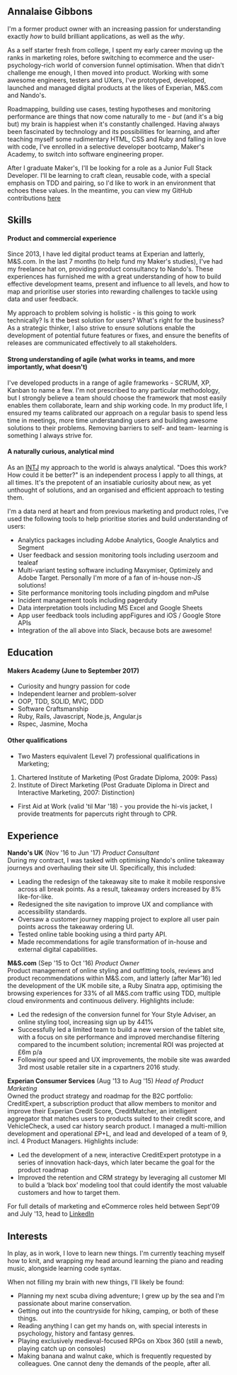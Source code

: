 ## Annalaise Gibbons

I'm a former product owner with an increasing passion for understanding exactly *how* to build brilliant applications, as well as the *why*.

As a self starter fresh from college, I spent my early career moving up the ranks in marketing roles, before switching to ecommerce and the user-psychology-rich world of conversion funnel optimisation. When that didn't challenge me enough, I then moved into product. Working with some awesome engineers, testers and UXers, I've prototyped, developed, launched and managed digital products at the likes of Experian, M&S.com and Nando's.

Roadmapping, building use cases, testing hypotheses and monitoring performance are things that now come naturally to me - *but* (and it's a big but) my brain is happiest when it's constantly challenged. Having always been fascinated by technology and its possibilities for learning, and after teaching myself some rudimentary HTML, CSS and Ruby and falling in love with code, I've enrolled in a selective developer bootcamp, Maker's Academy, to switch into software engineering proper.

After I graduate Maker's, I'll be looking for a role as a Junior Full Stack Developer. I'll be learning to craft clean, reusable code, with a special emphasis on TDD and pairing, so I'd like to work in an environment that echoes these values. In the meantime, you can view my GitHub contributions <a href="https://github.com/annalaise">here</a>

## Skills

#### Product and commercial experience

Since 2013, I have led digital product teams at Experian and latterly, M&S.com. In the last 7 months (to help fund my Maker's studies), I've had my freelance hat on, providing product consultancy to Nando's. These experiences has furnished me with a great understanding of how to build effective development teams, present and influence to all levels, and how to map and prioritise user stories into rewarding challenges to tackle using data and user feedback.

My approach to problem solving is holistic - is this going to work technically? Is it the best solution for users? What's right for the business? As a strategic thinker, I also strive to ensure solutions enable the development of potential future features or fixes, and ensure the benefits of releases are communicated effectively to all stakeholders.

#### Strong understanding of agile (what works in teams, and more importantly, what doesn't)

I've developed products in a range of agile frameworks - SCRUM, XP, Kanban to name a few. I'm not prescribed to any particular methodology, but I strongly believe a team should choose the framework that most easily enables them collaborate, learn and ship working code. In my product life, I ensured my teams calibrated our approach on a regular basis to spend less time in meetings, more time understanding users and building awesome solutions to their problems. Removing barriers to self- and team- learning is something I always strive for.

#### A naturally curious, analytical mind

As an <a href="https://www.16personalities.com/intj-personality">INTJ</a> my approach to the world is always analytical. "Does this work? How could it be better?" is an independent process I apply to all things, at all times. It's the prepotent of an insatiable curiosity about new, as yet unthought of solutions, and an organised and efficient approach to testing them.

I'm a data nerd at heart and from previous marketing and product roles, I've used the following tools to help prioritise stories and build understanding of users:  

- Analytics packages including Adobe Analytics, Google Analytics and Segment
- User feedback and session monitoring tools including userzoom and tealeaf
- Multi-variant testing software including Maxymiser, Optimizely and Adobe Target. Personally I'm more of a fan of in-house non-JS solutions!
- Site performance monitoring tools including pingdom and mPulse
- Incident management tools including pagerduty   
- Data interpretation tools including MS Excel and Google Sheets
- App user feedback tools including appFigures and iOS / Google Store APIs
- Integration of the all above into Slack, because bots are awesome!

## Education

#### Makers Academy (June to September 2017)

- Curiosity and hungry passion for code
- Independent learner and problem-solver
- OOP, TDD, SOLID, MVC, DDD
- Software Craftsmanship
- Ruby, Rails, Javascript, Node.js, Angular.js
- Rspec, Jasmine, Mocha

#### Other qualifications

- Two Masters equivalent (Level 7) professional qualifications in Marketing;
1. Chartered Institute of Marketing (Post Gradate Diploma, 2009: Pass)
2. Institute of Direct Marketing (Post Graduate Diploma in Direct and Interactive Marketing, 2007: Distinction)

- First Aid at Work (valid 'til Mar '18) - you provide the hi-vis jacket, I provide treatments for papercuts right through to CPR.


## Experience

**Nando's UK** (Nov '16 to Jun '17)
*Product Consultant*   
During my contract, I was tasked with optimising Nando's online takeaway journeys and overhauling their site UI. Specifically, this included:
- Leading the redesign of the takeaway site to make it mobile responsive across all break points. As a result, takeaway orders increased by 8% like-for-like.
- Redesigned the site navigation to improve UX and compliance with accessibility standards.
- Oversaw a customer journey mapping project to explore all user pain points across the takeaway ordering UI.
- Tested online table booking using a third party API.
- Made recommendations for agile transformation of in-house and external digital capabilities.

**M&S.com** (Sep '15 to Oct '16)
*Product Owner*  
Product management of online styling and outfitting tools, reviews and product recommendations within M&S.com, and latterly (after Mar’16) led the development of the UK mobile site, a Ruby Sinatra app, optimising the browsing experiences for 33% of all M&S.com traffic using TDD, multiple cloud environments and continuous delivery. Highlights include:
- Led the redesign of the conversion funnel for Your Style Adviser, an online styling tool, increasing sign up by 441%
- Successfully led a limited team to build a new version of the tablet site, with a focus on site performance and improved merchandise filtering compared to the incumbent solution; incremental ROI was projected at £6m p/a
- Following our speed and UX improvements, the mobile site was awarded 3rd most usable retailer site in a cxpartners 2016 study.

**Experian Consumer Services** (Aug '13 to Aug '15)
*Head of Product Marketing*  
Owned the product strategy and roadmap for the B2C portfolio: CreditExpert, a subscription product that allow members to monitor and improve their Experian Credit Score, CreditMatcher, an intelligent aggregator that matches users to products suited to their credit score, and VehicleCheck, a used car history search product. I managed a multi-million development and operational £P+L, and lead and developed of a team of 9, incl. 4 Product Managers. Highlights include:
- Led the development of a new, interactive CreditExpert prototype in a series of innovation hack-days, which later became the goal for the product roadmap
- Improved the retention and CRM strategy by leveraging all customer MI to build a ‘black box’ modeling tool that could identify the most valuable customers and how to target them.

For full details of marketing and eCommerce roles held between Sept'09 and July '13, head to <a href="https://uk.linkedin.com/in/annalaisegibbons">LinkedIn</a>

## Interests

In play, as in work, I love to learn new things. I'm currently teaching myself how to knit, and wrapping my head around learning the piano and reading music, alongside learning code syntax.

When not filling my brain with new things, I'll likely be found:
- Planning my next scuba diving adventure; I grew up by the sea and I'm passionate about marine conservation.
- Getting out into the countryside for hiking, camping, or both of these things.
- Reading anything I can get my hands on, with special interests in psychology, history and fantasy genres.
- Playing exclusively medieval-focused RPGs on Xbox 360 (still a newb, playing catch up on consoles)
- Making banana and walnut cake, which is frequently requested by colleagues. One cannot deny the demands of the people, after all.
